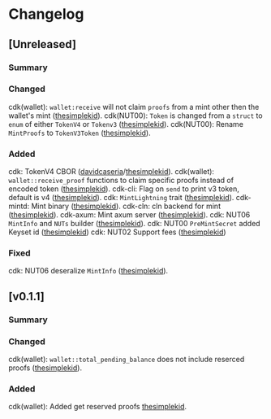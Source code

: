# Changelog

<!-- All notable changes to this project will be documented in this file. -->

<!-- The format is based on [Keep a Changelog](https://keepachangelog.com/en/1.1.0/), -->
<!-- and this project adheres to [Semantic Versioning](https://semver.org/spec/v2.0.0.html). -->

<!-- Template

## [Unreleased]

### Summary

### Changed

### Added

### Fixed

### Removed

-->

## [Unreleased]

### Summary

### Changed
cdk(wallet): `wallet:receive` will not claim `proofs` from a mint other then the wallet's mint ([thesimplekid]).
cdk(NUT00): `Token` is changed from a `struct` to `enum` of either `TokenV4` or `Tokenv3` ([thesimplekid]).
cdk(NUT00): Rename `MintProofs` to `TokenV3Token` ([thesimplekid]).


### Added
cdk: TokenV4 CBOR ([davidcaseria]/[thesimplekid]).
cdk(wallet): `wallet::receive_proof` functions to claim specific proofs instead of encoded token ([thesimplekid]).
cdk-cli: Flag on `send` to print v3 token, default is v4 ([thesimplekid]).
cdk: `MintLightning` trait ([thesimplekid]).
cdk-mintd: Mint binary ([thesimplekid]).
cdk-cln: cln backend for mint ([thesimplekid]).
cdk-axum: Mint axum server ([thesimplekid]).
cdk: NUT06 `MintInfo` and `NUTs` builder ([thesimplekid]).
cdk: NUT00 `PreMintSecret` added Keyset id ([thesimplekid])
cdk: NUT02 Support fees ([thesimplekid])

### Fixed
cdk: NUT06 deseralize `MintInfo` ([thesimplekid]).


## [v0.1.1]

### Summary

### Changed
cdk(wallet): `wallet::total_pending_balance` does not include reserced proofs ([thesimplekid]).


### Added
cdk(wallet): Added get reserved proofs [thesimplekid](https://github.com/thesimplekid).

<!-- Contributors -->
[thesimplekid]: https://github.com/thesimplekid
[davidcaseria]: https://github.com/davidcaseria

